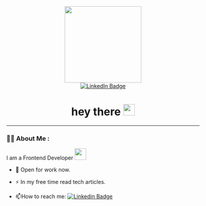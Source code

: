 <div id="header" align="center">
  <img src="https://i.giphy.com/media/v1.Y2lkPTc5MGI3NjExZ2Y2bnIzdGduNmU5a3k3dmxkOTUyZXo0d21td201Y2IxaXF4cHV5aCZlcD12MV9pbnRlcm5hbF9naWZfYnlfaWQmY3Q9cw/smGCEo5zsAXtK4bqAT/giphy.gif" width="200"/>
 <div>
  <a href="your-linkedin-URL">
    <img src="https://img.shields.io/badge/LinkedIn-blue?style=for-the-badge&logo=linkedin&logoColor=white" alt="LinkedIn Badge"/>
  </a>
 </div>
  <h1>
  hey there
  <img src="https://media.giphy.com/media/hvRJCLFzcasrR4ia7z/giphy.gif" width="30px"/>
</h1>
</div>

---

### :man_technologist: About Me :
I am a Frontend Developer <img src="https://media.giphy.com/media/WUlplcMpOCEmTGBtBW/giphy.gif" width="30">
- :telescope: Open for work now.

- :zap: In my free time read tech articles.

- :mailbox:How to reach me: [![Linkedin Badge](https://img.shields.io/badge/IN-LinkedIn-blue?style=flat&logo=Linkedin&logoColor=white)](https://www.linkedin.com/in/andrey-selilo-020219224/)
